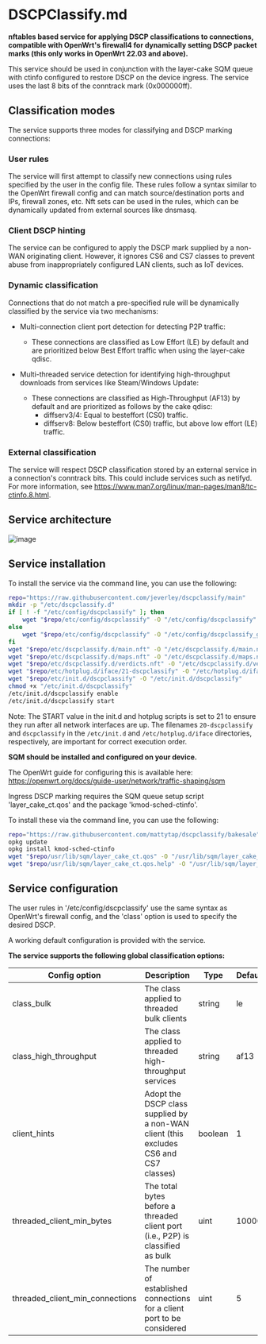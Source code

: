 # DSCPClassify.md

**nftables based service for applying DSCP classifications to connections, compatible with OpenWrt's firewall4 for dynamically setting DSCP packet marks (this only works in OpenWrt 22.03 and above).**

This service should be used in conjunction with the layer-cake SQM queue with ctinfo configured to restore DSCP on the device ingress. The service uses the last 8 bits of the conntrack mark (0x000000ff).

## Classification modes

The service supports three modes for classifying and DSCP marking connections:

### User rules

The service will first attempt to classify new connections using rules specified by the user in the config file. These rules follow a syntax similar to the OpenWrt firewall config and can match source/destination ports and IPs, firewall zones, etc. Nft sets can be used in the rules, which can be dynamically updated from external sources like dnsmasq.

### Client DSCP hinting

The service can be configured to apply the DSCP mark supplied by a non-WAN originating client. However, it ignores CS6 and CS7 classes to prevent abuse from inappropriately configured LAN clients, such as IoT devices.

### Dynamic classification

Connections that do not match a pre-specified rule will be dynamically classified by the service via two mechanisms:

* Multi-connection client port detection for detecting P2P traffic:
  * These connections are classified as Low Effort (LE) by default and are prioritized below Best Effort traffic when using the layer-cake qdisc.

* Multi-threaded service detection for identifying high-throughput downloads from services like Steam/Windows Update:
  * These connections are classified as High-Throughput (AF13) by default and are prioritized as follows by the cake qdisc:
    * diffserv3/4: Equal to besteffort (CS0) traffic.
    * diffserv8: Below besteffort (CS0) traffic, but above low effort (LE) traffic.

### External classification

The service will respect DSCP classification stored by an external service in a connection's conntrack bits. This could include services such as netifyd. For more information, see <https://www.man7.org/linux/man-pages/man8/tc-ctinfo.8.html>.

## Service architecture

![image](https://user-images.githubusercontent.com/46714706/188151111-9167e54d-482e-4584-b43b-0759e0ad7561.png)

## Service installation

To install the service via the command line, you can use the following:

```bash
repo="https://raw.githubusercontent.com/jeverley/dscpclassify/main"
mkdir -p "/etc/dscpclassify.d"
if [ ! -f "/etc/config/dscpclassify" ]; then
    wget "$repo/etc/config/dscpclassify" -O "/etc/config/dscpclassify"
else
    wget "$repo/etc/config/dscpclassify" -O "/etc/config/dscpclassify_git"
fi
wget "$repo/etc/dscpclassify.d/main.nft" -O "/etc/dscpclassify.d/main.nft"
wget "$repo/etc/dscpclassify.d/maps.nft" -O "/etc/dscpclassify.d/maps.nft"
wget "$repo/etc/dscpclassify.d/verdicts.nft" -O "/etc/dscpclassify.d/verdicts.nft"
wget "$repo/etc/hotplug.d/iface/21-dscpclassify" -O "/etc/hotplug.d/iface/21-dscpclassify"
wget "$repo/etc/init.d/dscpclassify" -O "/etc/init.d/dscpclassify"
chmod +x "/etc/init.d/dscpclassify"
/etc/init.d/dscpclassify enable
/etc/init.d/dscpclassify start
```

Note: The START value in the init.d and hotplug scripts is set to 21 to ensure they run after all network interfaces are up. The filenames `20-dscpclassify` and `dscpclassify` in the `/etc/init.d` and `/etc/hotplug.d/iface` directories, respectively, are important for correct execution order.

**SQM should be installed and configured on your device.**

The OpenWrt guide for configuring this is available here: <https://openwrt.org/docs/guide-user/network/traffic-shaping/sqm>

Ingress DSCP marking requires the SQM queue setup script 'layer_cake_ct.qos' and the package 'kmod-sched-ctinfo'.

To install these via the command line, you can use the following:

```bash
repo="https://raw.githubusercontent.com/mattytap/dscpclassify/bakesale"
opkg update
opkg install kmod-sched-ctinfo
wget "$repo/usr/lib/sqm/layer_cake_ct.qos" -O "/usr/lib/sqm/layer_cake_ct.qos"
wget "$repo/usr/lib/sqm/layer_cake_ct.qos.help" -O "/usr/lib/sqm/layer_cake_ct.qos.help"
```

## Service configuration

The user rules in '/etc/config/dscpclassify' use the same syntax as OpenWrt's firewall config, and the 'class' option is used to specify the desired DSCP.

A working default configuration is provided with the service.

**The service supports the following global classification options:**

| Config option         | Description                                                                                  | Type    | Default |
|-----------------------|----------------------------------------------------------------------------------------------|---------|---------|
| class_bulk            | The class applied to threaded bulk clients                                                   | string  | le      |
| class_high_throughput | The class applied to threaded high-throughput services                                      | string  | af13    |
| client_hints          | Adopt the DSCP class supplied by a non-WAN client (this excludes CS6 and CS7 classes)      | boolean | 1       |
| threaded_client_min_bytes | The total bytes before a threaded client port (i.e., P2P) is classified as bulk            | uint    | 10000   |
| threaded_client_min_connections | The number of established connections for a client port to be considered               | uint    | 5       |
